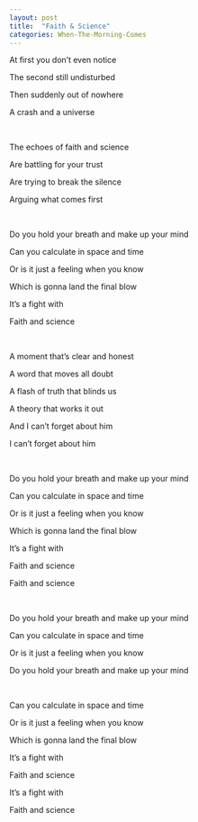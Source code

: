 ```yaml
---
layout: post
title:  "Faith & Science"
categories: When-The-Morning-Comes
---
```

At first you don’t even notice

The second still undisturbed

Then suddenly out of nowhere

A crash and a universe

<br />

The echoes of faith and science

Are battling for your trust

Are trying to break the silence

Arguing what comes first

<br />

Do you hold your breath and make up your mind

Can you calculate in space and time

Or is it just a feeling when you know

Which is gonna land the final blow

It’s a fight with

Faith and science

<br />

A moment that’s clear and honest

A word that moves all doubt

A flash of truth that blinds us

A theory that works it out

And I can’t forget about him

I can’t forget about him

<br />

Do you hold your breath and make up your mind

Can you calculate in space and time

Or is it just a feeling when you know

Which is gonna land the final blow

It’s a fight with

Faith and science

Faith and science

<br />

Do you hold your breath and make up your mind

Can you calculate in space and time

Or is it just a feeling when you know

Do you hold your breath and make up your mind

<br />

Can you calculate in space and time

Or is it just a feeling when you know

Which is gonna land the final blow

It’s a fight with

Faith and science

It’s a fight with

Faith and science